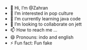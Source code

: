 - 👋 Hi, I’m @Zahran
- 👀 I’m interested in pop culture
- 🌱 I’m currently learning java code
- 💞️ I’m looking to collaborate on jett
- 📫 How to reach me ...
- 😄 Pronouns: indo and english
- ⚡ Fun fact: Fun fake

<!---
Haydenran/Haydenran is a ✨ special ✨ repository because its `README.md` (this file) appears on your GitHub profile.
You can click the Preview link to take a look at your changes.
--->
